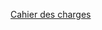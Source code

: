 [Cahier des charges](https://docs.google.com/document/d/1BT4NlvuOSMASwGtSdpRF-A0oN8jMXdFqnwPSo6KbW2s/edit?usp=sharing)